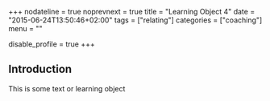 +++
nodateline = true
noprevnext = true
title = "Learning Object 4"
date = "2015-06-24T13:50:46+02:00"
tags = ["relating"]
categories = ["coaching"]
menu = ""

disable_profile = true
+++

## Introduction

This is some text or learning object
